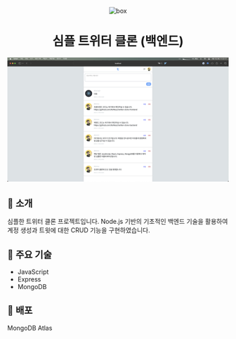 <p align="center">
  <img alt="box" src="https://cdn-icons-png.flaticon.com/512/1409/1409937.png" width="60" />
</p>
<h1 align="center">
  심플 트위터 클론 (백엔드)
</h1>

<div align="center">
  <img alt="screenshot" src="./screenshots/1.png" />
</div>

## 👻 소개

심플한 트위터 클론 프로젝트입니다. Node.js 기반의 기초적인 백엔드 기술을 활용하여 계정 생성과 트윗에 대한 CRUD 기능을 구현하였습니다.

## 🔧 주요 기술

- JavaScript
- Express
- MongoDB

## 🚀 배포

MongoDB Atlas
